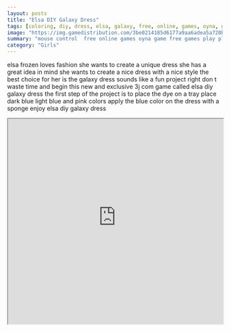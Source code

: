 ```yaml
---
layout: posts
title: "Elsa DIY Galaxy Dress"
tags: [coloring, diy, dress, elsa, galaxy, free, online, games, oyna, game, free, games, play, play, games]
image: "https://img.gamedistribution.com/3be0214185d6177a9aa6adea5a720b09.jpg"
summary: "mouse control  free online games oyna game free games play play games"
category: "Girls"
---
```


elsa frozen loves fashion she wants to create a unique dress she has a great idea in mind she wants to create a nice dress with a nice style the best choice for her is the galaxy dress sounds like a fun project right don t waste time and begin this new and exclusive 3j com game called elsa diy galaxy dress the first step of the project is to place the dye on a tray place dark blue light blue and pink colors apply the blue color on the dress with a sponge enjoy elsa diy galaxy dress

<iframe width="100%" height="480px;" src="https://flash.gamedistribution.com?game=3be0214185d6177a9aa6adea5a720b09"></iframe>